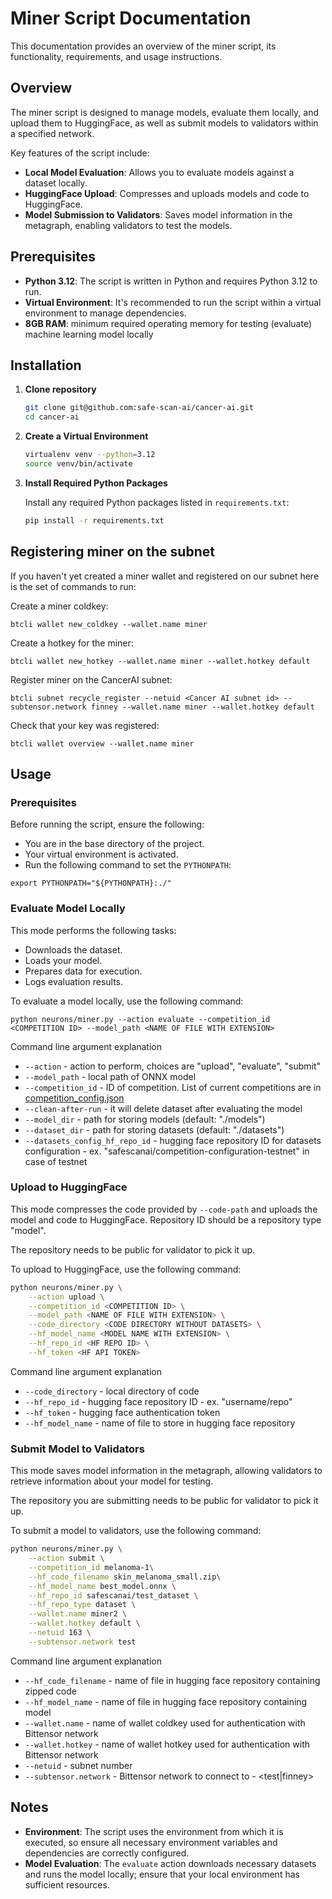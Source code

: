 # Miner Script Documentation

This documentation provides an overview of the miner script, its functionality, requirements, and usage instructions.

## Overview

The miner script is designed to manage models, evaluate them locally, and upload them to HuggingFace, as well as submit models to validators within a specified network.

Key features of the script include:

- **Local Model Evaluation**: Allows you to evaluate models against a dataset locally.
- **HuggingFace Upload**: Compresses and uploads models and code to HuggingFace.
- **Model Submission to Validators**: Saves model information in the metagraph, enabling validators to test the models.

## Prerequisites

- **Python 3.12**: The script is written in Python and requires Python 3.12 to run.
- **Virtual Environment**: It's recommended to run the script within a virtual environment to manage dependencies.
- **8GB RAM**: minimum required operating memory for testing (evaluate) machine learning model locally

## Installation

1. **Clone repository**

    ```bash
    git clone git@github.com:safe-scan-ai/cancer-ai.git
    cd cancer-ai
    ```

1. **Create a Virtual Environment**

    ```bash
    virtualenv venv --python=3.12
    source venv/bin/activate
    ```

1. **Install Required Python Packages**

    Install any required Python packages listed in `requirements.txt`:

    ```bash
    pip install -r requirements.txt
    ```

## Registering miner on the subnet

If you haven't yet created a miner wallet and registered on our subnet here is the set of commands to run:

Create a miner coldkey:

```
btcli wallet new_coldkey --wallet.name miner
```

Create a hotkey for the miner:
```
btcli wallet new_hotkey --wallet.name miner --wallet.hotkey default
```

Register miner on the CancerAI subnet:
```
btcli subnet recycle_register --netuid <Cancer AI subnet id> --subtensor.network finney --wallet.name miner --wallet.hotkey default
```

Check that your key was registered:
```
btcli wallet overview --wallet.name miner 
```

## Usage

### Prerequisites

Before running the script, ensure the following:

- You are in the base directory of the project.
- Your virtual environment is activated.
- Run the following command to set the `PYTHONPATH`:

```
export PYTHONPATH="${PYTHONPATH}:./"
```

### Evaluate Model Locally

This mode performs the following tasks:

- Downloads the dataset.
- Loads your model.
- Prepares data for execution.
- Logs evaluation results.

To evaluate a model locally, use the following command:

```
python neurons/miner.py --action evaluate --competition_id <COMPETITION ID> --model_path <NAME OF FILE WITH EXTENSION>
```

Command line argument explanation

- `--action` - action to perform, choices are "upload", "evaluate", "submit"
- `--model_path` - local path of ONNX model
- `--competition_id` - ID of competition. List of current competitions are in [competition_config.json](config/competition_config.json)
- `--clean-after-run` - it will delete dataset after evaluating the model
- `--model_dir` - path for storing models (default: "./models")
- `--dataset_dir` - path for storing datasets (default: "./datasets")
- `--datasets_config_hf_repo_id` - hugging face repository ID for datasets configuration - ex. "safescanai/competition-configuration-testnet" in case of testnet

### Upload to HuggingFace

This mode compresses the code provided by `--code-path` and uploads the model and code to HuggingFace.
Repository ID should be a repository type "model".

The repository needs to be public for validator to pick it up.

To upload to HuggingFace, use the following command:

```bash
python neurons/miner.py \
    --action upload \
    --competition_id <COMPETITION ID> \
    --model_path <NAME OF FILE WITH EXTENSION> \
    --code_directory <CODE DIRECTORY WITHOUT DATASETS> \
    --hf_model_name <MODEL NAME WITH EXTENSION> \
    --hf_repo_id <HF REPO ID> \
    --hf_token <HF API TOKEN>
```

Command line argument explanation

- `--code_directory` - local directory of code
- `--hf_repo_id` - hugging face repository ID - ex. "username/repo"
- `--hf_token` - hugging face authentication token
- `--hf_model_name` - name of file to store in hugging face repository

### Submit Model to Validators

This mode saves model information in the metagraph, allowing validators to retrieve information about your model for testing.

The repository you are submitting needs to be public for validator to pick it up.

To submit a model to validators, use the following command:

```bash
python neurons/miner.py \
    --action submit \
    --competition_id melanoma-1\
    --hf_code_filename skin_melanoma_small.zip\
    --hf_model_name best_model.onnx \
    --hf_repo_id safescanai/test_dataset \
    --hf_repo_type dataset \
    --wallet.name miner2 \
    --wallet.hotkey default \
    --netuid 163 \
    --subtensor.network test
```

Command line argument explanation

- `--hf_code_filename` - name of file in hugging face repository containing zipped code
- `--hf_model_name` - name of file in hugging face repository containing model
- `--wallet.name` - name of wallet coldkey used for authentication with Bittensor network
- `--wallet.hotkey` - name of wallet hotkey used for authentication with Bittensor network
- `--netuid` - subnet number
- `--subtensor.network` - Bittensor network to connect to - <test|finney>

## Notes

- **Environment**: The script uses the environment from which it is executed, so ensure all necessary environment variables and dependencies are correctly configured.
- **Model Evaluation**: The `evaluate` action downloads necessary datasets and runs the model locally; ensure that your local environment has sufficient resources.
